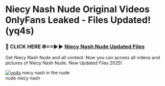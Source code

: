 # Niecy Nash Nude Original Videos 0nlyFans Leaked - Files Updated! (yq4s)

<h3>🔴 CLICK HERE 🌐==►► <a href="https://tinyurl.com/4mcuefdz" rel="nofollow">Niecy Nash Nude Updated Files</a></h3>

Get Niecy Nash Nude and all content. Now you can access all videos and pictures of Niecy Nash Nude. New Updated Files 2025!

[![yq4s](https://i.imgur.com/StAQSOY.gif)](https://tinyurl.com/4mcuefdz)
niecy nash in the nude<br>
nude niecy nash
